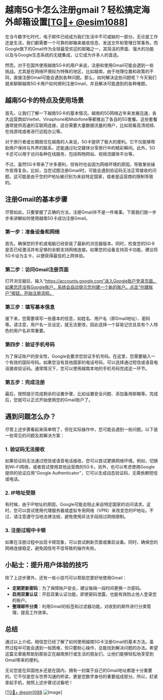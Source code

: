# 越南5G卡怎么注册gmail？轻松搞定海外邮箱设置[[TG💪+ @esim1088](https://t.me/s/esim1088)]

在当今数字化时代，电子邮件已经成为我们生活中不可或缺的一部分。无论是工作还是生活，我们都需要一个可靠的邮箱来接收信息、发送文件和管理日常事务。而Google旗下的Gmail作为全球最受欢迎的邮箱之一，其简洁的界面、强大的功能以及与Google生态系统的无缝集成，让它成为许多人的首选。

然而，对于在国外使用越南5G卡的用户来说，注册和使用Gmail可能会遇到一些挑战。尤其是在网络环境较为特殊的地区，比如越南，由于地理位置和政策的不同，直接注册Gmail可能会遇到各种问题。那么，如何解决这些问题呢？今天我们就来聊聊越南5G卡用户如何顺利注册Gmail，并且解决可能遇到的各种难题。

## 越南5G卡的特点及使用场景

首先，让我们了解一下越南5G卡的基本情况。越南的5G网络近年来发展迅速，各大运营商如Viettel、Vinaphone和Mobifone等都推出了各自的5G套餐。这些套餐通常提供高速的互联网连接，适合需要大量数据流量的用户，比如观看高清视频、在线游戏或者进行远程办公等。

对于旅行者或长期居住在越南的人来说，5G卡提供了极大的便利。它不仅能够帮助用户保持与外界的联系，还能通过社交媒体分享旅行中的精彩瞬间。此外，5G卡还可以用于访问各种在线服务，包括购物网站、视频流媒体平台等。

不过，虽然5G卡带来了许多便利，但有时也会因为网络环境的原因，导致某些操作变得复杂。比如，当您试图注册Gmail时，可能会遇到验证码无法正常接收的问题。这可能是由于您的IP地址被识别为来自特定国家，或者是运营商的限制导致的。

## 注册Gmail的基本步骤

尽管如此，只要掌握了正确的方法，注册Gmail并不是一件难事。下面我们就一步步来讲解如何使用越南5G卡成功注册Gmail。

### 第一步：准备设备和网络

首先，确保您的手机或电脑已经安装了最新的浏览器版本。同时，检查您的5G卡是否已经激活并有足够的余额支持网络连接。如果您的设备支持双卡功能，建议将5G卡设为主卡，以便获得最佳的上网体验。

### 第二步：访问Gmail注册页面

打开浏览器后，输入“https://accounts.google.com”进入Google账户登录页面。如果您还没有Google账户，系统会自动提示您创建一个新的账户。点击“创建账户”按钮，开始注册流程。

### 第三步：填写基本信息

接下来，您需要填写一些基本的信息，如姓名、用户名（即Gmail地址）、密码等。请注意，用户名一旦设定，就无法更改，因此选择一个容易记住且具有个人特色的用户名非常重要。

### 第四步：验证手机号码

为了保证账户的安全性，Google会要求您验证手机号码。在这里，您需要输入一个有效的国际号码。如果您没有其他国家的电话号码，可以选择通过短信或语音电话接收验证码。通常情况下，您可以使用越南本地的手机号码完成这一环节。

### 第五步：完成注册

最后，按照提示完成剩余的设置步骤，比如设置安全问题、添加备用邮箱等。完成后，您就可以正式开始使用您的Gmail账户了。

## 遇到问题怎么办？

尽管上述步骤看起来简单明了，但在实际操作中，您可能会遇到一些问题。以下是一些常见的问题及其解决方案：

### 1. 验证码无法接收

如果验证码无法通过短信或语音电话接收，您可以尝试更换网络环境。例如，切换到Wi-Fi网络，或者尝试使用其他运营商的5G卡。另外，也可以考虑使用Google提供的验证应用“Google Authenticator”，它可以生成动态验证码，无需依赖短信或电话。

### 2. IP地址受限

有时候，由于IP地址的原因，Google可能会阻止来自特定国家的访问请求。这时，您可以尝试使用代理服务器或虚拟专用网络（VPN）来改变您的IP地址。不过，请注意遵守当地法律法规，避免使用非法手段绕过网络限制。

### 3. 注册过程中卡顿

如果在注册过程中出现卡顿现象，可以尝试刷新页面或重启设备。同时，确保您的网络连接稳定，避免因信号不佳导致的操作失败。

## 小贴士：提升用户体验的技巧

除了上述步骤外，还有一些小技巧可以帮助您更好地使用Gmail：

- **定期更新密码**：为了保障账户安全，建议每隔一段时间更换一次密码。
- **启用双重认证**：开启双重认证功能，即使密码泄露，也能有效防止他人登录您的账户。
- **整理邮件分类**：利用Gmail的标签和过滤器功能，对收到的邮件进行分类管理，提高工作效率。

## 总结

通过以上介绍，相信您已经了解了如何使用越南5G卡注册Gmail的基本方法。虽然过程中可能会遇到一些困难，但只要耐心操作，总能找到解决问题的办法。希望这篇文章能帮助到那些正在越南旅行或生活的朋友们，让他们能够轻松地享受到Gmail带来的便利。

无论您是在异国他乡还是在国内，拥有一封属于自己的Gmail地址都是十分重要的。它不仅是您与世界沟通的桥梁，更是您数字身份的重要组成部分。所以，赶紧拿起手机，按照上述步骤试试看吧！

[[TG💪+ @esim1088](https://t.me/s/esim1088) ![Image](https://i.postimg.cc/4NQfJmqS/Snipaste-2025-05-13-00-14-12.png)]